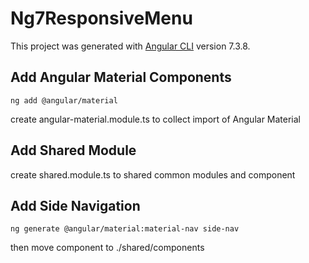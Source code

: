 # Ng7ResponsiveMenu

This project was generated with [Angular CLI](https://github.com/angular/angular-cli) version 7.3.8.

## Add Angular Material Components

```
ng add @angular/material
```

create angular-material.module.ts to collect import of Angular Material

## Add Shared Module

create shared.module.ts to shared common modules and component

## Add Side Navigation

```
ng generate @angular/material:material-nav side-nav
```

then move component to ./shared/components
